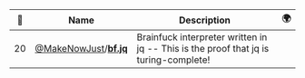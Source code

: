 |:star2: | Name | Description | 🌍|
|---|---|---|---|
|20|[@MakeNowJust](https://github.com/MakeNowJust)/[**bf.jq**](https://github.com/MakeNowJust/bf.jq)|Brainfuck interpreter written in jq -- This is the proof that jq is turing-complete!||

